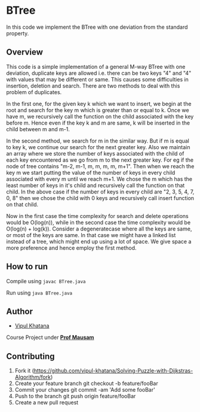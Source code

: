 # BTree
In this code we implement the BTree with one deviation from the standard property.

## Overview 

This code is a simple implementation of a general M-way BTree with one deviation, duplicate keys are allowed i.e. there can be two keys "4" and "4" with values that may be different or same. This causes some difficulties in insertion, deletion and search. There are two methods to deal with this problem of duplicates. 

In the first one, for the given key k which we want to insert, we begin at the root and search for the key m which is greater than or equal to k. Once we have m, we recursively call the function on the child associated with the key before m. Hence even if the key k and m are same, k will be inserted in the child between m and m-1. 

In the second method, we search for m in the similar way. But if m is equal to key k, we continue our search for the next greater key. Also we maintain an array where we store the number of keys associated with the child of each key encountered as we go from m to the next greater key. For eg if the node of tree contains "m-2, m-1, m, m, m, m, m+1". Then when we reach the key m we start putting the value of the number of keys in every child associated with every m until we reach m+1. We chose the m which has the least number of keys in it's child and recursively call the function on that child. In the above case if the number of keys in every child are "2, 3, 5, 4, 7, 0, 8" then we chose the child with 0 keys and recursively call insert function on that child. 

Now in the first case the time complexity for search and delete operations would be O(log(n)), while in the second case the time complexity would be O(log(n) + log(k)). Consider a degeneratecase where all the keys are same, or most of the keys are same. In that case we might have a linked list instead of a tree, which might end up using a lot of space. We give space a more preference and hence employ the first method. 
 
## How to run
Compile using `javac BTree.java`

Run using `java BTree.java`

## Author 

+ [Vipul Khatana](https://github.com/vipul-khatana)

Course Project under [**Prof Mausam**](http://www.cse.iitd.ac.in/~mausam/)

## Contributing 

1) Fork it (https://github.com/vipul-khatana/Solving-Puzzle-with-Dijkstras-Algorithm/fork)
2) Create your feature branch git checkout -b feature/fooBar
3) Commit your changes git commit -am 'Add some fooBar'
4) Push to the branch git push origin feature/fooBar
5) Create a new pull request

